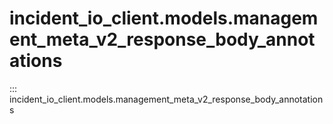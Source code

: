 # incident_io_client.models.management_meta_v2_response_body_annotations

::: incident_io_client.models.management_meta_v2_response_body_annotations
